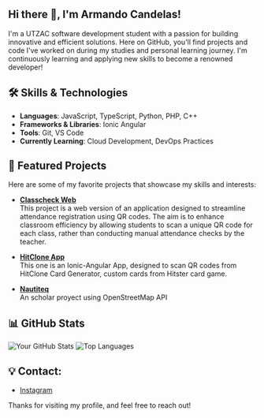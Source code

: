 ## Hi there 👋, I'm Armando Candelas!

I'm a UTZAC software development student with a passion for building innovative and efficient solutions. Here on GitHub, you'll find projects and code I've worked on during my studies and personal learning journey. I'm continuously learning and applying new skills to become a renowned developer!

## 🛠️ Skills & Technologies
- **Languages**: JavaScript, TypeScript, Python, PHP, C++
- **Frameworks & Libraries**: Ionic Angular
- **Tools**: Git, VS Code
- **Currently Learning**: Cloud Development, DevOps Practices

## 🌟 Featured Projects
Here are some of my favorite projects that showcase my skills and interests:

- **[Classcheck Web](https://github.com/Armandiux2324/classcheck_web.git)**  
  This project is a web version of an application designed to streamline attendance registration using QR codes. The aim is to enhance classroom efficiency by allowing students to scan a unique QR code for each class, rather than conducting manual attendance checks by the teacher.

- **[HitClone App](https://github.com/Armandiux2324/HitClone-App.git)**  
  This one is an Ionic-Angular App, designed to scan QR codes from HitClone Card Generator, custom cards from Hitster card game.

- **[Nautiteq](https://github.com/Sunwearshade/Nautiteq.git)**  
  An scholar proyect using OpenStreetMap API

## 📊 GitHub Stats
![Your GitHub Stats](https://github-readme-stats.vercel.app/api?username=Armandiux2324&show_icons=true&theme=radical) ![Top Languages](https://github-readme-stats.vercel.app/api/top-langs/?username=Armandiux2324&layout=compact&theme=radical)

## 💡 Contact:
- [Instagram](https://www.instagram.com/armandiux.2005/profilecard/?igsh=emRzdjZuam0xOGpw)

Thanks for visiting my profile, and feel free to reach out!
